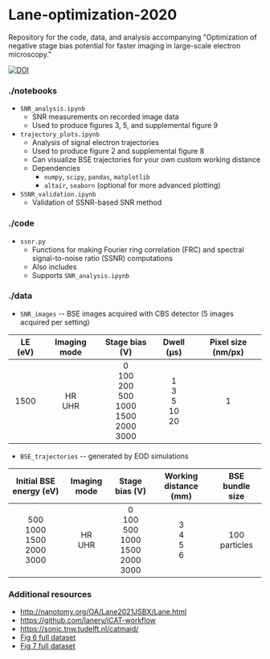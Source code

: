 # Lane-optimization-2020

Repository for the code, data, and analysis accompanying "Optimization of negative stage bias potential for faster imaging in large-scale electron microscopy."

[![DOI](https://zenodo.org/badge/doi/10.4121/12907205.svg)](https://doi.org/10.4121/12907205)


### ./notebooks
* `SNR_analysis.ipynb`
  * SNR measurements on recorded image data
  * Used to produce figures 3, 5, and supplemental figure 9
* `trajectory_plots.ipynb`
  * Analysis of signal electron trajectories
  * Used to produce figure 2 and supplemental figure 8
  * Can visualize BSE trajectories for your own custom working distance
  * Dependencies
    * `numpy`, `scipy`, `pandas`, `matplotlib`
    * `altair`, `seaborn` (optional for more advanced plotting)
* `SSNR_validation.ipynb`
  * Validation of SSNR-based SNR method


### ./code
* `ssnr.py`
  * Functions for making Fourier ring correlation (FRC) and spectral signal-to-noise ratio (SSNR) computations
  * Also includes 
  * Supports `SNR_analysis.ipynb`


### ./data
* `SNR_images` -- BSE images acquired with CBS detector (5 images acquired per setting)

| LE (eV) | Imaging mode | Stage bias (V) | Dwell (µs) | Pixel size (nm/px) |
|:-------:|:------------:|:--------------:|:----------:|:------------------:|
| 1500 | HR<br>UHR | 0<br>100<br>200<br>500<br>1000<br>1500<br>2000<br>3000 | 1<br>3<br>5<br>10<br>20 | 1 |

* `BSE_trajectories` -- generated by EOD simulations

| Initial BSE energy (eV) | Imaging mode | Stage bias (V) | Working distance (mm) | BSE bundle size |
|:-----------------------:|:------------:|:--------------:|:---------------------:|:---------------:|
| 500<br>1000<br>1500<br>2000<br>3000 |    HR<br>UHR | 0<br>100<br>500<br>1000<br>1500<br>2000<br>3000 | 3<br>4<br>5<br>6 | 100 particles |


### Additional resources
* http://nanotomy.org/OA/Lane2021JSBX/Lane.html
* https://github.com/lanery/iCAT-workflow
* https://sonic.tnw.tudelft.nl/catmaid/
* [Fig 6 full dataset](https://sonic.tnw.tudelft.nl/catmaid/?pid=4&zp=0&yp=297435&xp=249355&tool=navigator&sid0=9&s0=7)
* [Fig 7 full dataset](https://sonic.tnw.tudelft.nl/catmaid/?pid=9&zp=0&yp=163895&xp=265455&tool=navigator&sid0=39&s0=6)

